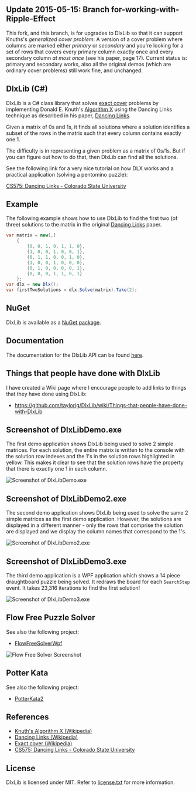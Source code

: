 ## Update 2015-05-15: Branch for-working-with-Ripple-Effect

This fork, and this branch, is for upgrades to DlxLib so that it can support Knuths's *generalized cover problem*:  A version of a cover problem where columns are marked either *primary* or *secondary* and you're looking for a set of rows that covers every primary column exactly once and every secondary column *at most once* (see his paper, page 17).  Current status is:  primary and secondary works, also all the original demos (which are ordinary cover problems) still work fine, and unchanged.

<!-- N.B.: this build badge only applies to the master fork of the original project:   [![Build status](https://ci.appveyor.com/api/projects/status/di25a5u6ny229bvj/branch/master?svg=true)](https://ci.appveyor.com/project/taylorjg/dlxlib/branch/master) -->

## DlxLib (C#)

DlxLib is a C# class library that solves [exact cover](http://en.wikipedia.org/wiki/Exact_cover) problems by implementing Donald E. Knuth's [Algorithm X](http://en.wikipedia.org/wiki/Algorithm_X) using the Dancing Links technique as described in his paper, [Dancing Links](http://arxiv.org/pdf/cs/0011047v1.pdf "Dancing Links").

Given a matrix of 0s and 1s, it finds all solutions where a solution identifies a subset of the rows in the matrix such that every column contains exactly one 1.

The difficulty is in representing a given problem as a matrix of 0s/1s. But if you can figure out how to do that, then DlxLib can find all the solutions.

See the following link for a very nice tutorial on how DLX works and a practical application (solving a pentomino puzzle):

[CS575: Dancing Links - Colorado State University](http://www.cs.colostate.edu/~cs420dl/slides/DLX.ppt "CS575: Dancing Links - Colorado State University")

## Example

The following example shows how to use DlxLib to find the first two (of three) solutions to the matrix in the original [Dancing Links](http://arxiv.org/pdf/cs/0011047v1.pdf "Dancing Links") paper.

```C#
var matrix = new[,]
    {
        {0, 0, 1, 0, 1, 1, 0},
        {1, 0, 0, 1, 0, 0, 1},
        {0, 1, 1, 0, 0, 1, 0},
        {1, 0, 0, 1, 0, 0, 0},
        {0, 1, 0, 0, 0, 0, 1},
        {0, 0, 0, 1, 1, 0, 1}
    };
var dlx = new Dlx();
var firstTwoSolutions = dlx.Solve(matrix).Take(2);
```

## NuGet

DlxLib is available as a [NuGet package](http://www.nuget.org/packages/DlxLib/).

## Documentation

The documentation for the DlxLib API can be found [here](http://taylorjg.github.io/DlxLib/).

## Things that people have done with DlxLib

I have created a Wiki page where I encourage people to add links to things that they have done using DlxLib:

* https://github.com/taylorjg/DlxLib/wiki/Things-that-people-have-done-with-DlxLib

## Screenshot of DlxLibDemo.exe

The first demo application shows DlxLib being used to solve 2 simple matrices. For each solution, the entire matrix is written to the console with the solution row indexes and the 1's in the solution rows highlighted in yellow. This makes it clear to see that the solution rows have the property that there is exactly one 1 in each column.

![Screenshot of DlxLibDemo.exe](https://raw.github.com/taylorjg/DlxLib/master/Images/DlxLibDemo_screenshot.png)

## Screenshot of DlxLibDemo2.exe

The second demo application shows DlxLib being used to solve the same 2 simple matrices as the first demo application. However, the solutions are displayed in a different manner - only the rows that comprise the solution are displayed and we display the column names that correspond to the 1's.

![Screenshot of DlxLibDemo2.exe](https://raw.github.com/taylorjg/DlxLib/master/Images/DlxLibDemo2_screenshot.png)

## Screenshot of DlxLibDemo3.exe

The third demo application is a WPF application which shows a 14 piece draughtboard puzzle being solved. It redraws the board for each <code>SearchStep</code> event. It takes 23,316 iterations to find the first solution!

![Screenshot of DlxLibDemo3.exe](https://raw.github.com/taylorjg/DlxLib/master/Images/DlxLibDemo3_screenshot.png)

## Flow Free Puzzle Solver

See also the following project:

* [FlowFreeSolverWpf](https://github.com/taylorjg/FlowFreeSolverWpf "FlowFreeSolverWpf")

![Flow Free Solver Screenshot](https://raw.github.com/taylorjg/FlowFreeSolverWpf/master/Images/Screenshot.png "Flow Free Solver Screenshot")

## Potter Kata

See also the following project:

* [PotterKata2](https://github.com/taylorjg/PotterKata2 "PotterKata2")

## References

* [Knuth's Algorithm X (Wikipedia)](http://en.wikipedia.org/wiki/Algorithm_X "Knuth's Algorithm X (Wikipedia)")
* [Dancing Links (Wikipedia)](http://en.wikipedia.org/wiki/Dancing_Links "Dancing Links (Wikipedia)")
* [Exact cover (Wikipedia)](http://en.wikipedia.org/wiki/Exact_cover "Exact cover (Wikipedia)")
* [CS575: Dancing Links - Colorado State University](http://www.cs.colostate.edu/~cs420dl/slides/DLX.ppt "CS575: Dancing Links - Colorado State University")

## License

DlxLib is licensed under MIT. Refer to [license.txt](https://github.com/taylorjg/DlxLib/blob/master/license.txt) for more information.
